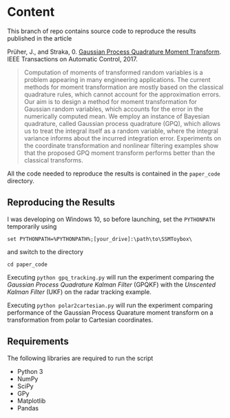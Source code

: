 # Content

This branch of repo contains source code to reproduce the results published in the article

Prüher, J., and Straka, 0. [Gaussian Process Quadrature Moment Transform](https://doi.org/10.1109/TAC.2017.2774444). IEEE Transactions on Automatic Control, 2017.

> Computation of moments of transformed random variables is a problem appearing in many engineering applications. The current methods for moment transformation are mostly based on the classical quadrature rules, which cannot account for the approximation errors. Our aim is to design a method for moment transformation for Gaussian random variables, which accounts for the error in the numerically computed mean. We employ an instance of Bayesian quadrature, called Gaussian process quadrature (GPQ), which allows us to treat the integral itself as a random variable, where the integral variance informs about the incurred integration error. Experiments on the coordinate transformation and nonlinear filtering examples show that the proposed GPQ moment transform performs better than the classical transforms.

All the code needed to reproduce the results is contained in the `paper_code` directory.

## Reproducing the Results
I was developing on Windows 10, so before launching, set the `PYTHONPATH` temporarily using

`set PYTHONPATH=%PYTHONPATH%;[your_drive]:\path\to\SSMToybox\`

and switch to the directory

`cd paper_code`

Executing `python gpq_tracking.py` will run the experiment comparing the *Gaussian Process Quadrature Kalman Filter* (GPQKF) with the *Unscented Kalman Filter* (UKF) on the radar tracking example.

Executing `python polar2cartesian.py` will run the experiment comparing performance of the Gaussian Process Quarature moment transform on a transformation from polar to Cartesian coordinates.


## Requirements

The following libraries are required to run the script

- Python 3
- NumPy
- SciPy
- GPy
- Matplotlib
- Pandas